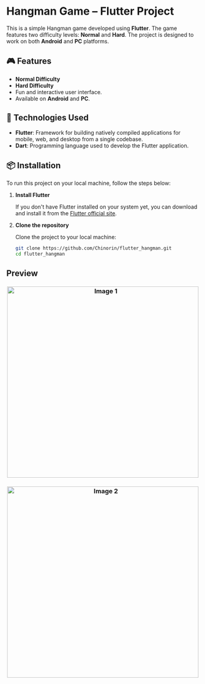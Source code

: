# Hangman Game – Flutter Project

This is a simple Hangman game developed using **Flutter**. The game features two difficulty levels: **Normal** and **Hard**. The project is designed to work on both **Android** and **PC** platforms.

## 🎮 Features

- **Normal Difficulty** 
- **Hard Difficulty** 
- Fun and interactive user interface.
- Available on **Android** and **PC**.

## 🔧 Technologies Used

- **Flutter**: Framework for building natively compiled applications for mobile, web, and desktop from a single codebase.
- **Dart**: Programming language used to develop the Flutter application.

## 📦 Installation

To run this project on your local machine, follow the steps below:

1. **Install Flutter**

   If you don't have Flutter installed on your system yet, you can download and install it from the [Flutter official site](https://flutter.dev/docs/get-started/install).

2. **Clone the repository**

   Clone the project to your local machine:

   ```bash
   git clone https://github.com/Chinorin/flutter_hangman.git
   cd flutter_hangman
   
## Preview
<h3 align="center">
  <img src="https://github.com/Chinorin/flutter_hangman/assets/77388362/f607334b-2419-4b6e-ba26-4935f9675167" alt="Image 1" width="500"/>
</h3>

<h3 align="center">
  <img src="https://github.com/Chinorin/flutter_hangman/assets/77388362/6ed8606c-3bfc-453a-92ec-a8e31e68e5cf" alt="Image 2" width="500"/>
</h3>


